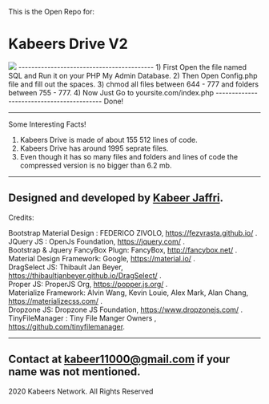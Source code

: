 This is the Open Repo for: 
# Kabeers Drive V2

<img src="http://docs-kabeersnetwork-kview-app-sta.rf.gd/Private/uploads/5edd539a6f6d5---ezgif-3-84f7d3f080bc.gif">
------------------------------------------
1) First Open the file named SQL and Run it on your PHP My Admin Database.
2) Then Open Config.php file and fill out the spaces.
3) chmod all files between 644 - 777 and folders between 755 - 777.
4) Now Just Go to yoursite.com/index.php
------------------------------------------
Done!




------------------------------------------
Some Interesting Facts!
1) Kabeers Drive is made of about 155 512 lines of code.
2) Kabeers Drive has around 1995 seprate files.
3) Even though it has so many files and folders and lines of code the compressed version is no bigger than 6.2 mb.


------------------------------------------
Designed and developed by <a href="https://github.com/kabeer11000">Kabeer Jaffri</a>.
------------------------------------------
Credits:

Bootstrap Material Design : FEDERICO ZIVOLO, https://fezvrasta.github.io/ .<br/>
JQuery JS : OpenJs Foundation, https://jquery.com/ .<br/>
Bootstrap & Jquery FancyBox Plugn: FancyBox, http://fancybox.net/ .<br/>
Material Design Framework: Google, https://material.io/ .<br/>
DragSelect JS: Thibault Jan Beyer, https://thibaultjanbeyer.github.io/DragSelect/ .<br/>
Proper JS: ProperJS Org, https://popper.js.org/ .<br/>
Materialize Framework: Alvin Wang, Kevin Louie, Alex Mark, Alan Chang, https://materializecss.com/ .<br/>
Dropzone JS: Dropzone JS Foundation, https://www.dropzonejs.com/ .<br/>
TinyFileManager : Tiny File Manger Owners , https://github.com/tinyfilemanager. <br/>

------------------------------------------
Contact at kabeer11000@gmail.com if your name was not mentioned.
------------------------------------------
2020  Kabeers Network. All Rights Reserved

